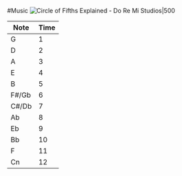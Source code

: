 #Music
![Circle of Fifths Explained - Do Re Mi Studios|500](https://www.doremistudios.com.au/wp-content/uploads/2022/09/Circle-of-fifths-1024x1003.png)

| Note  | Time |
| ----- | ---- |
| G     | 1    |
| D     | 2    |
| A     | 3    |
| E     | 4    |
| B     | 5    |
| F#/Gb | 6    |
| C#/Db | 7    |
| Ab    | 8    |
| Eb    | 9    |
| Bb    | 10   |
| F     | 11   |
| Cn    | 12   |

